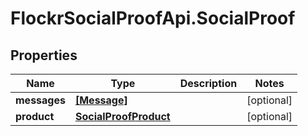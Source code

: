# FlockrSocialProofApi.SocialProof

## Properties
Name | Type | Description | Notes
------------ | ------------- | ------------- | -------------
**messages** | [**[Message]**](Message.md) |  | [optional] 
**product** | [**SocialProofProduct**](SocialProofProduct.md) |  | [optional] 
